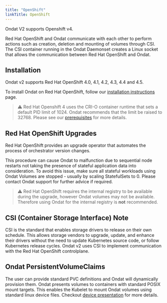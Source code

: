 ```yaml
---
title: "OpenShift"
linkTitle: OpenShift
---
```


Ondat V2 supports Openshift v4.

Red Hat OpenShift and Ondat communicate with each other to perform actions such as
creation, deletion and mounting of volumes through CSI. The CSI container
running in the Ondat Daemonset creates a Linux socket that allows the
communication between Red Hat OpenShift and Ondat. 

## Installation

Ondat v2 supports Red Hat OpenShift 4.0, 4.1, 4.2, 4.3, 4.4 and 4.5.

To install Ondat on Red Hat OpenShift, follow our [installation instructions](/docs/install/openshift) page.

> ⚠️ Red Hat Openshift 4 uses the CRI-O container runtime that sets a default PID
> limit of 1024. Ondat recommends that the limit be raised to 32768.
> Please see our [prerequisites](/docs/prerequisites/pidlimits) for more details.

## Red Hat OpenShift Upgrades

Red Hat OpenShift provides an upgrade operator that automates the process of
orchestrator version changes.

This procedure can cause Ondat to malfunction due to sequential node
restarts not taking the presence of stateful application data into
consideration. To avoid this issue, make sure all stateful workloads using
Ondat Volumes are stopped - usually by scaling StatefulSets to 0. Please
contact Ondat support for further advice if required.

> ⚠️ Red Hat OpenShift requires the internal registry to be available during the upgrade,
> however Ondat volumes may not be available. Therefore using Ondat
> for the internal registry is **not** recommended.

## CSI (Container Storage Interface) Note

CSI is the standard that enables storage drivers to release on their own
schedule. This allows storage vendors to upgrade, update, and enhance their
drivers without the need to update Kubernetes source code, or follow Kubernetes
release cycles. Ondat v2 uses CSI to implement communication with the
Red Hat OpenShift controlplane.

## Ondat PersistentVolumeClaims

The user can provide standard PVC definitions and Ondat will dynamically
provision them. Ondat presents volumes to containers with standard POSIX
mount targets. This enables the Kubelet to mount Ondat volumes using
standard linux device files. Checkout [device presentation](/docs/prerequisites/systemconfiguration) for more details.
